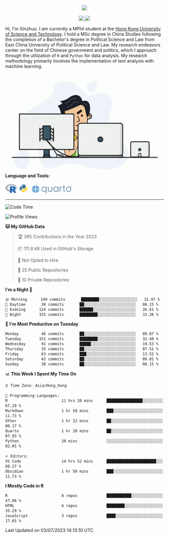 <div align='center'>
<img src='https://readme-typing-svg.herokuapp.com?font=ubuntu&color=4d3900&center=true&lines=HKUST+Mphil+in+SOSC;Focus+on+China;Code+for+PoliSci'/>
</div>

<p align='center'>
 <a href='https://www.linkedin.com/in/xinzhuo-huang-5161011ba/' target='_blank'>
        <img src='https://img.shields.io/badge/linkedin%20-%230077B5.svg?&style=for-the-badge&logo=linkedin&logoColor=white'/>
    </a>
 <a href='https://twitter.com/HsinchoH' target='_blank'>
        <img src='https://img.shields.io/badge/Twitter-1DA1F2?style=for-the-badge&logo=twitter&logoColor=white'/>
    </a>
    </p>
    
Hi, I'm Xinzhuo. I am currently a MPhil student at the [Hong Kong University of Science and Technology](https://sosc.hkust.edu.hk/node/613). I hold a MSc degree in China Studies following the completion of a Bachelor's degree in Political Science and Law from East China University of Political Science and Law. My research endeavors center on the field of Chinese government and politics, which I approach through the utilization of `R` and `Python` for data analysis. My research methodology primarily involves the implementation of text analysis with machine learning.




<img align='right' src="https://github.com/xinzhuohkust/xinzhuohkust/blob/main/programmer.gif" width="590">



**Language and Tools:**  

<code><img height="36" src="https://raw.githubusercontent.com/github/explore/80688e429a7d4ef2fca1e82350fe8e3517d3494d/topics/r/r.png"></code>
<code><img height="36" src="https://raw.githubusercontent.com/github/explore/80688e429a7d4ef2fca1e82350fe8e3517d3494d/topics/python/python.png"></code>
<code><img height="32" src="https://github.com/quarto-dev/quarto-r/blob/main/man/figures/quarto.png"></code>

---
<!--START_SECTION:waka-->
![Code Time](http://img.shields.io/badge/Code%20Time-677%20hrs%2010%20mins-blue)

![Profile Views](http://img.shields.io/badge/Profile%20Views-3-blue)

**🐱 My GitHub Data** 

> 🏆 395 Contributions in the Year 2023
 > 
> 📦 111.8 kB Used in GitHub's Storage 
 > 
> 🚫 Not Opted to Hire
 > 
> 📜 25 Public Repositories 
 > 
> 🔑 10 Private Repositories  
 > 
**I'm a Night 🦉** 

```text
🌞 Morning      149 commits       ████████░░░░░░░░░░░░░░░░░   31.97 % 
🌆 Daytime       38 commits       ██░░░░░░░░░░░░░░░░░░░░░░░   08.15 % 
🌃 Evening      124 commits       ██████░░░░░░░░░░░░░░░░░░░   26.61 % 
🌙 Night        155 commits       ████████░░░░░░░░░░░░░░░░░   33.26 % 

```
📅 **I'm Most Productive on Tuesday** 

```text
Monday          46 commits       ██░░░░░░░░░░░░░░░░░░░░░░░   09.87 % 
Tuesday        151 commits       ████████░░░░░░░░░░░░░░░░░   32.40 % 
Wednesday       91 commits       █████░░░░░░░░░░░░░░░░░░░░   19.53 % 
Thursday        35 commits       ██░░░░░░░░░░░░░░░░░░░░░░░   07.51 % 
Friday          63 commits       ███░░░░░░░░░░░░░░░░░░░░░░   13.52 % 
Saturday        42 commits       ██░░░░░░░░░░░░░░░░░░░░░░░   09.01 % 
Sunday          38 commits       ██░░░░░░░░░░░░░░░░░░░░░░░   08.15 % 

```


📊 **This Week I Spent My Time On** 

```text
⌚︎ Time Zone: Asia/Hong_Kong

💬 Programming Languages: 
R                        11 hrs 20 mins      ████████████████░░░░░░░░░   67.29 % 
Markdown                 1 hr 58 mins        ███░░░░░░░░░░░░░░░░░░░░░░   11.73 % 
Other                    1 hr 22 mins        ██░░░░░░░░░░░░░░░░░░░░░░░   08.17 % 
Quarto                   1 hr 20 mins        ██░░░░░░░░░░░░░░░░░░░░░░░   07.93 % 
Python                   20 mins             ░░░░░░░░░░░░░░░░░░░░░░░░░   02.05 % 

🔥 Editors: 
VS Code                  14 hrs 52 mins      ██████████████████████░░░   88.27 % 
Obsidian                 1 hr 58 mins        ███░░░░░░░░░░░░░░░░░░░░░░   11.73 % 

```

**I Mostly Code in R** 

```text
R                        8 repos             ███████████░░░░░░░░░░░░░░   47.06 % 
HTML                     6 repos             ████████░░░░░░░░░░░░░░░░░   35.29 % 
JavaScript               3 repos             ████░░░░░░░░░░░░░░░░░░░░░   17.65 % 

```



 Last Updated on 03/07/2023 14:13:10 UTC
<!--END_SECTION:waka-->
    
    
    
    
    
    
    
    

